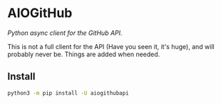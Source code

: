 # AIOGitHub

_Python async client for the GitHub API._

This is not a full client for the API (Have you seen it, it's huge), and will probably never be.
Things are added when needed.

## Install

```bash
python3 -m pip install -U aiogithubapi
```
